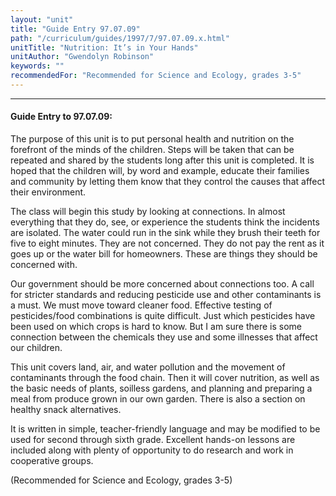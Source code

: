 ```yaml
---
layout: "unit"
title: "Guide Entry 97.07.09"
path: "/curriculum/guides/1997/7/97.07.09.x.html"
unitTitle: "Nutrition: It’s in Your Hands"
unitAuthor: "Gwendolyn Robinson"
keywords: ""
recommendedFor: "Recommended for Science and Ecology, grades 3-5"
---
```

<body>
<hr/>
<h4>
Guide Entry to 97.07.09:
</h4>
The purpose of this unit is to put personal health and nutrition on the forefront of the minds of the children. Steps will be taken that can be repeated and shared by the students long after this unit is completed. It is hoped that the children will, by word and example, educate their families and community by letting them know that they control the causes that affect their environment.
<p>
The class will begin this study by looking at connections. In almost everything that they do, see, or experience the students think the incidents are isolated. The water could run in the sink while they brush their teeth for five to eight minutes. They are not concerned. They do not pay the rent as it goes up or the water bill for homeowners. These are things they should be concerned with.
</p>
<p>
Our government should be more concerned about connections too. A call for stricter standards and reducing pesticide use and other contaminants is a must. We must move toward cleaner food. Effective testing of pesticides/food combinations is quite difficult. Just which pesticides have been used on which crops is hard to know. But I am sure there is some connection between the chemicals they use and some illnesses that affect our children.
</p>
<p>
This unit covers land, air, and water pollution and the movement of contaminants through the food chain. Then it will cover nutrition, as well as the basic needs of plants, soilless gardens, and planning and preparing a meal from produce grown in our own garden. There is also a section on healthy snack alternatives.
</p>
<p>
It is written in simple, teacher-friendly language and may be modified to be used for second through sixth grade. Excellent hands-on lessons are included along with plenty of opportunity to do research and work in cooperative groups.
</p>
<p>
(Recommended for Science and Ecology, grades 3-5)
</p>
</body>